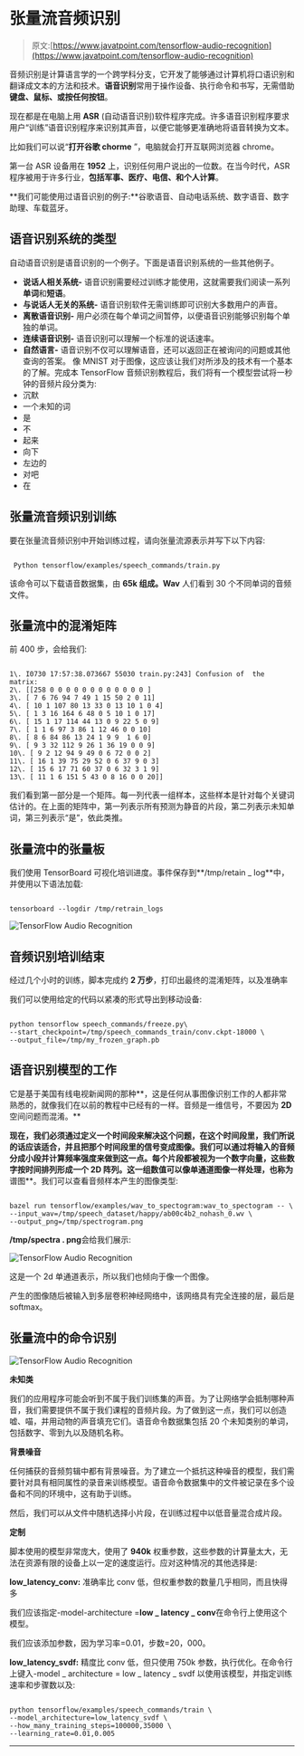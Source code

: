 # 张量流音频识别

> 原文:[https://www.javatpoint.com/tensorflow-audio-recognition](https://www.javatpoint.com/tensorflow-audio-recognition)

音频识别是计算语言学的一个跨学科分支，它开发了能够通过计算机将口语识别和翻译成文本的方法和技术。**语音识别**常用于操作设备、执行命令和书写，无需借助**键盘、鼠标、**或按任何**按钮**。

现在都是在电脑上用 **ASR** (自动语音识别)软件程序完成。许多语音识别程序要求用户“训练”语音识别程序来识别其声音，以便它能够更准确地将语音转换为文本。

比如我们可以说“**打开谷歌 chorme** ”，电脑就会打开互联网浏览器 chrome。

第一台 ASR 设备用在 **1952** 上，识别任何用户说出的一位数。在当今时代，ASR 程序被用于许多行业，**包括军事、医疗、电信、**和**个人计算**。

**我们可能使用过语音识别的例子:**谷歌语音、自动电话系统、数字语音、数字助理、车载蓝牙。

## 语音识别系统的类型

自动语音识别是语音识别的一个例子。下面是语音识别系统的一些其他例子。

*   **说话人相关系统-** 语音识别需要经过训练才能使用，这就需要我们阅读一系列**单词**和**短语**。
*   **与说话人无关的系统-** 语音识别软件无需训练即可识别大多数用户的声音。
*   **离散语音识别-** 用户必须在每个单词之间暂停，以便语音识别能够识别每个单独的单词。
*   **连续语音识别-** 语音识别可以理解一个标准的说话速率。
*   **自然语言-** 语音识别不仅可以理解语音，还可以返回正在被询问的问题或其他查询的答案。
    像 MNIST 对于图像，这应该让我们对所涉及的技术有一个基本的了解。完成本 TensorFlow 音频识别教程后，我们将有一个模型尝试将一秒钟的音频片段分类为:
*   沉默
*   一个未知的词
*   是
*   不
*   起来
*   向下
*   左边的
*   对吧
*   在

## 张量流音频识别训练

要在张量流音频识别中开始训练过程，请向张量流源表示并写下以下内容:

```

 Python tensorflow/examples/speech_commands/train.py 

```

该命令可以下载语音数据集，由 **65k 组成。Wav** 人们看到 30 个不同单词的音频文件。

## 张量流中的混淆矩阵

前 400 步，会给我们:

```

1\. I0730 17:57:38.073667 55030 train.py:243] Confusion of  the matrix: 
2\. [[258 0 0 0 0 0 0 0 0 0 0 0 0 ]
3\. [ 7 6 76 94 7 49 1 15 50 2 0 11]
4\. [ 10 1 107 80 13 33 0 13 10 1 0 4]
5\. [ 1 3 16 164 6 48 0 5 10 1 0 17]
6\. [ 15 1 17 114 44 13 0 9 22 5 0 9]
7\. [ 1 1 6 97 3 86 1 12 46 0 0 10]
8\. [ 8 6 84 86 13 24 1 9 9  1 6 0]
9\. [ 9 3 32 112 9 26 1 36 19 0 0 9]
10\. [ 9 2 12 94 9 49 0 6 72 0 0 2]
11\. [ 16 1 39 75 29 52 0 6 37 9 0 3]
12\. [ 15 6 17 71 60 37 0 6 32 3 1 9]
13\. [ 11 1 6 151 5 43 0 8 16 0 0 20]]

```

我们看到第一部分是一个矩阵。每一列代表一组样本，这些样本是针对每个关键词估计的。在上面的矩阵中，第一列表示所有预测为静音的片段，第二列表示未知单词，第三列表示“是”，依此类推。

## 张量流中的张量板

我们使用 TensorBoard 可视化培训进度。事件保存到**/tmp/retain _ log**中，并使用以下语法加载:

```

tensorboard --logdir /tmp/retrain_logs

```

![TensorFlow Audio Recognition](../Images/356644da579305a69f835302871735d1.png)

## 音频识别培训结束

经过几个小时的训练，脚本完成约 **2 万步**，打印出最终的混淆矩阵，以及准确率

我们可以使用给定的代码以紧凑的形式导出到移动设备:

```

python tensorflow speech_commands/freeze.py\ 
--start_checkpoint=/tmp/speech_commands_train/conv.ckpt-18000 \
--output_file=/tmp/my_frozen_graph.pb

```

## 语音识别模型的工作

它是基于美国有线电视新闻网的那种**，这是任何从事图像识别工作的人都非常熟悉的，就像我们在以前的教程中已经有的一样。音频是一维信号，不要因为 **2D** 空间问题而混淆。**

 **现在，我们必须通过定义一个时间段来解决这个问题，在这个时间段里，我们所说的话应该适合，并且把那个时间段里的信号变成图像。我们可以通过将输入的音频分成小段并计算频率强度来做到这一点。每个片段都被视为一个数字向量，这些数字按时间排列形成一个 2D 阵列。这一组数值可以像单通道图像一样处理，也称为**谱图**。我们可以查看音频样本产生的图像类型:

```

bazel run tensorflow/examples/wav_to_spectogram:wav_to_spectogram -- \
--input_wav=/tmp/speech_dataset/happy/ab00c4b2_nohash_0.wv \
--output_png=/tmp/spectrogram.png

```

**/tmp/spectra . png**会给我们展示:

![TensorFlow Audio Recognition](../Images/ef7ac353156ad337d770095aa099a4c1.png)

这是一个 2d 单通道表示，所以我们也倾向于像一个图像。

产生的图像随后被输入到多层卷积神经网络中，该网络具有完全连接的层，最后是 softmax。

## 张量流中的命令识别

![TensorFlow Audio Recognition](../Images/f476e6a85a4eb74ff72331d9c190ab19.png)

**未知类**

我们的应用程序可能会听到不属于我们训练集的声音。为了让网络学会抵制哪种声音，我们需要提供不属于我们课程的音频片段。为了做到这一点，我们可以创造嘘、喵，并用动物的声音填充它们。语音命令数据集包括 20 个未知类别的单词，包括数字、零到九以及随机名称。

**背景噪音**

任何捕获的音频剪辑中都有背景噪音。为了建立一个抵抗这种噪音的模型，我们需要针对具有相同属性的录音来训练模型。语音命令数据集中的文件被记录在多个设备和不同的环境中，这有助于训练。

然后，我们可以从文件中随机选择小片段，在训练过程中以低音量混合成片段。

**定制**

脚本使用的模型非常庞大，使用了 **940k** 权重参数，这些参数的计算量太大，无法在资源有限的设备上以一定的速度运行。应对这种情况的其他选择是:

**low_latency_conv:** 准确率比 conv 低，但权重参数的数量几乎相同，而且快得多

我们应该指定-model-architecture =**low _ latency _ conv**在命令行上使用这个模型。

我们应该添加参数，因为学习率=0.01，步数=20，000。

**low_latency_svdf:** 精度比 conv 低，但只使用 750k 参数，执行优化。在命令行上键入-model _ architecture = low _ latency _ svdf 以使用该模型，并指定训练速率和步骤数以及:

```

python tensorflow/examples/speech_commands/train \
--model_architecture=low_latency_svdf \
--how_many_training_steps=100000,35000 \
--learning_rate=0.01,0.005

```

* * ***